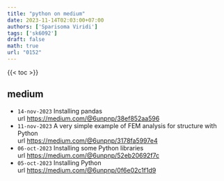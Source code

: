 ```yaml
---
title: "python on medium"
date: 2023-11-14T02:03:00+07:00
authors: ['Sparisoma Viridi']
tags: ['sk6092']
draft: false
math: true
url: "0152"
---
```

{{< toc >}}


## medium
+ `14-nov-2023` Installing pandas \
url https://medium.com/@6unpnp/38ef852aa596
+ `11-nov-2023` A very simple example of FEM analysis for structure with Python \
url https://medium.com/@6unpnp/3178fa5997e4
+ `06-oct-2023` Installing some Python libraries \
url https://medium.com/@6unpnp/52eb20692f7c
+ `05-oct-2023` Installing Python \
url https://medium.com/@6unpnp/0f6e02c1f1d9